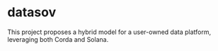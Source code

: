 # datasov
This project proposes a hybrid model for a user-owned data platform, leveraging both Corda and Solana.
